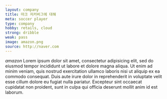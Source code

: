 ```yaml
---
layout: company
title: 마크 저커버그에 대해 
meta: soccer player
type: company
hobby: retails, cloud 
strong: dribble
weak: pass
image: amazon.png
source: http://naver.com
---
```


*amazon* Lorem ipsum dolor sit amet, consectetur adipisicing elit, sed do eiusmod tempor incididunt ut labore et dolore magna aliqua. Ut enim ad minim veniam, quis nostrud exercitation ullamco laboris nisi ut aliquip ex ea commodo consequat. Duis aute irure dolor in reprehenderit in voluptate velit esse cillum dolore eu fugiat nulla pariatur. Excepteur sint occaecat cupidatat non proident, sunt in culpa qui officia deserunt mollit anim id est laborum.
